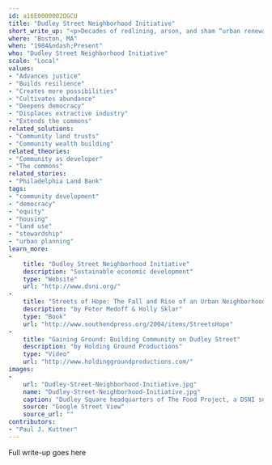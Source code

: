 ```yaml
---
id: a16E0000002QGCU
title: "Dudley Street Neighborhood Initiative"
short_write_up: "<p>Decades of redlining, arson, and sham “urban renewal” efforts in the latter half of the twentieth century left 30 percent of the land in the Dudley neighborhood of Boston vacant. In response, residents started the Dudley Street Neighborhood Initiative and launched a grassroots, community-controlled planning effort. Their Declaration of Community Rights states that residents, “have the right to participate in all planning, programs, and policies affecting our lives.” This ongoing effort has reclaimed land from absentee landlords — through a Community Land Trust with the power of eminent domain — and created hundreds of units of affordable housing, along with schools, parks, gardens, and other public spaces.</p>"
where: "Boston, MA"
when: "1984&ndash;Present"
who: "Dudley Street Neighborhood Initiative"
scale: "Local"
values:
- "Advances justice"
- "Builds resilience"
- "Creates more possibilities"
- "Cultivates abundance"
- "Deepens democracy"
- "Displaces extractive industry"
- "Extends the commons"
related_solutions:
- "Community land trusts"
- "Community wealth building"
related_theories:
- "Community as developer"
- "The commons"
related_stories:
- "Philadelphia Land Bank"
tags:
- "community development"
- "democracy"
- "equity"
- "housing"
- "land use"
- "stewardship"
- "urban planning"
learn_more:
-
    title: "Dudley Street Neighborhood Initiative"
    description: "Sustainable economic development"
    type: "Website"
    url: "http://www.dsni.org/"
-
    title: "Streets of Hope: The Fall and Rise of an Urban Neighborhood"
    description: "by Peter Medoff & Holly Sklar"
    type: "Book"
    url: "http://www.southendpress.org/2004/items/StreetsHope"
-
    title: "Gaining Ground: Building Community on Dudley Street"
    description: "by Holding Ground Productions"
    type: "Video"
    url: "http://www.holdinggroundproductions.com/"
images:
-
    url: "Dudley-Street-Neighborhood-Initiative.jpg"
    name: "Dudley-Street-Neighborhood-Initiative.jpg"
    caption: "Dudley Square headquarters of The Food Project, a DSNI supported organization."
    source: "Google Street View"
    source_url: ""
contributors:
- "Paul J. Kuttner"
---
```

Full write-up goes here
